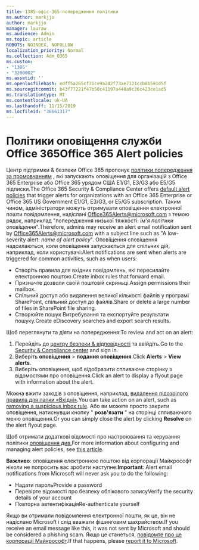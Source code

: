 ```yaml
---
title: 1385-офіс-365-попередження політики
ms.author: markjjo
author: markjjo
manager: lauraw
ms.audience: Admin
ms.topic: article
ROBOTS: NOINDEX, NOFOLLOW
localization_priority: Normal
ms.collection: Adm_O365
ms.custom:
- "1385"
- "3200002"
ms.assetid: ''
ms.openlocfilehash: edff5a265cf31ce9a242f73ae7121ccb8b591d5f
ms.sourcegitcommit: b43f77221f47b50c41197a448a9c26c423ce1ad5
ms.translationtype: MT
ms.contentlocale: uk-UA
ms.lasthandoff: 11/15/2019
ms.locfileid: "36661317"
---
```

# <a name="office-365-alert-policies"></a><span data-ttu-id="b53dd-102">Політики оповіщення служби Office 365</span><span class="sxs-lookup"><span data-stu-id="b53dd-102">Office 365 Alert policies</span></span>

<span data-ttu-id="b53dd-103">Центр підтримки & безпеки Office 365 пропонує [політики попередження за промовчанням](https://docs.microsoft.com/office365/securitycompliance/alert-policies#default-alert-policies) , які запускають оповіщення для організацій з Office 365 Enterprise або Office 365 урядом США E1/G1, E3/G3 або E5/G5 підписки.</span><span class="sxs-lookup"><span data-stu-id="b53dd-103">The Office 365 Security & Compliance Center offers [default alert policies](https://docs.microsoft.com/office365/securitycompliance/alert-policies#default-alert-policies) that trigger alerts for organizations with an Office 365 Enterprise or Office 365 US Government E1/G1, E3/G3, or E5/G5 subscription.</span></span> <span data-ttu-id="b53dd-104">Таким чином, адміністратори можуть отримувати оповіщення електронної пошти повідомлення, надіслані Office365Alerts@microsoft.com з темою рядок, наприклад "попередження низької тяжкості: *ім'я політики оповіщення*".</span><span class="sxs-lookup"><span data-stu-id="b53dd-104">Therefore, admins may receive an alert email notification sent by Office365Alerts@microsoft.com with a subject line such as "A low-severity alert: *name of alert policy*".</span></span> <span data-ttu-id="b53dd-105">Оповіщення сповіщення надсилаються, коли оповіщення запускається для спільних дій, наприклад, коли користувачі:</span><span class="sxs-lookup"><span data-stu-id="b53dd-105">Alert notifications are sent when alerts are triggered for common activities, such as when users:</span></span>

- <span data-ttu-id="b53dd-106">Створіть правила для вхідних повідомлень, які пересилайте електронною поштою.</span><span class="sxs-lookup"><span data-stu-id="b53dd-106">Create inbox rules that forward email.</span></span>
- <span data-ttu-id="b53dd-107">Призначте дозволи своїй поштовій скриньці.</span><span class="sxs-lookup"><span data-stu-id="b53dd-107">Assign permissions their mailbox.</span></span>
- <span data-ttu-id="b53dd-108">Спільний доступ або видалення великої кількості файлів у програмі SharePoint, спільний доступ до файлів.</span><span class="sxs-lookup"><span data-stu-id="b53dd-108">Share or delete a large number of files in SharePoint file sharing.</span></span>
- <span data-ttu-id="b53dd-109">Створюйте пошук Витребування та експортуйте результати пошуку.</span><span class="sxs-lookup"><span data-stu-id="b53dd-109">Create eDiscovery searches and export search results.</span></span>

<span data-ttu-id="b53dd-110">Щоб переглянути та діяти на попередження:</span><span class="sxs-lookup"><span data-stu-id="b53dd-110">To review and act on an alert:</span></span>

1. <span data-ttu-id="b53dd-111">Перейдіть до [центру безпеки & відповідності](https://protection.office.com) та ввійдіть.</span><span class="sxs-lookup"><span data-stu-id="b53dd-111">Go to the [Security & Compliance center](https://protection.office.com) and sign in.</span></span>
2. <span data-ttu-id="b53dd-112">Виберіть **оповіщення** > **подання оповіщення**.</span><span class="sxs-lookup"><span data-stu-id="b53dd-112">Click **Alerts** > **View alerts**.</span></span>
3. <span data-ttu-id="b53dd-113">Виберіть оповіщення, щоб відобразити спливаюче сторінку з відомостями про оповіщення.</span><span class="sxs-lookup"><span data-stu-id="b53dd-113">Click an alert to display a flyout page with information about the alert.</span></span>

<span data-ttu-id="b53dd-114">Можна вжити заходів з оповіщення, наприклад, [видалення підозрілого правила для папки «Вхідні»](https://docs.microsoft.com/office365/securitycompliance/responding-to-a-compromised-email-account).</span><span class="sxs-lookup"><span data-stu-id="b53dd-114">You can take action on an alert, such as [removing a suspicious inbox rule](https://docs.microsoft.com/office365/securitycompliance/responding-to-a-compromised-email-account).</span></span> <span data-ttu-id="b53dd-115">Або ви можете просто закрити оповіщення, натиснувши кнопку " **розв'язати** " на сторінці спливаючого меню оповіщення.</span><span class="sxs-lookup"><span data-stu-id="b53dd-115">Or you can simply close the alert by clicking **Resolve** on the alert flyout page.</span></span>

<span data-ttu-id="b53dd-116">Щоб отримати додаткові відомості про настроювання та керування політики [оповіщення див.](https://docs.microsoft.com/office365/securitycompliance/alert-policies)</span><span class="sxs-lookup"><span data-stu-id="b53dd-116">For more information about configuring and managing alert policies, see  [this article](https://docs.microsoft.com/office365/securitycompliance/alert-policies).</span></span>

<span data-ttu-id="b53dd-117">**Важливо**: оповіщення електронною поштою від корпорації Майкрософт ніколи не попросить вас зробити наступне:</span><span class="sxs-lookup"><span data-stu-id="b53dd-117">**Important**: Alert email notifications from Microsoft will never ask you to do the following:</span></span>

- <span data-ttu-id="b53dd-118">Надати пароль</span><span class="sxs-lookup"><span data-stu-id="b53dd-118">Provide a password</span></span>
- <span data-ttu-id="b53dd-119">Перевірте відомості про безпеку облікового запису</span><span class="sxs-lookup"><span data-stu-id="b53dd-119">Verify the security details of your account</span></span>
- <span data-ttu-id="b53dd-120">Повторна автентифікація</span><span class="sxs-lookup"><span data-stu-id="b53dd-120">Re-authenticate yourself</span></span>

<span data-ttu-id="b53dd-121">Якщо ви отримали повідомлення електронної пошти, як це, він не надіслано Microsoft і слід вважати фішинговим шахрайством.</span><span class="sxs-lookup"><span data-stu-id="b53dd-121">If you receive an email message like this, it was not sent by Microsoft and should be considered a phishing scam.</span></span> <span data-ttu-id="b53dd-122">Якщо це станеться, [повідомте про це корпорації Майкрософт](https://docs.microsoft.com/office365/SecurityCompliance/report-junk-email-and-phishing-scams-in-outlook-on-the-web-eop).</span><span class="sxs-lookup"><span data-stu-id="b53dd-122">If that happens, please [report it to Microsoft](https://docs.microsoft.com/office365/SecurityCompliance/report-junk-email-and-phishing-scams-in-outlook-on-the-web-eop).</span></span>